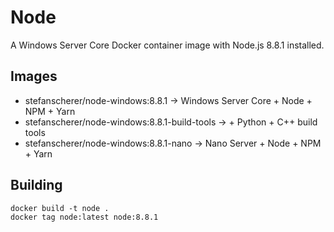 # Node

A Windows Server Core Docker container image with Node.js 8.8.1 installed.

## Images

- stefanscherer/node-windows:8.8.1 -> Windows Server Core + Node + NPM + Yarn
- stefanscherer/node-windows:8.8.1-build-tools -> + Python + C++ build tools
- stefanscherer/node-windows:8.8.1-nano -> Nano Server + Node + NPM + Yarn

## Building

```
docker build -t node .
docker tag node:latest node:8.8.1
```
